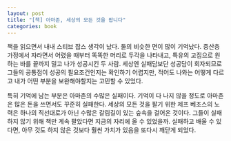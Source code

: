 ```yaml
---
layout: post
title: "[책] 아마존, 세상의 모든 것을 팝니다"
categories: book
---
```


책을 읽으면서 내내 스티브 잡스 생각이 났다. 둘의 비슷한 면이 많이 기억났다. 중산층 가정에서 자라면서 어렸을 때부터 똑똑한 머리로 두각을 나타내고, 특유의 고집으로 원하는 바를 끝까지 밀고 나가 성공시킨 두 사람. 세상엔 실패담보단 성공담이 회자되므로 그들의 공통점이 성공의 필요조건인지는 확인하기 어렵지만, 적어도 나와는 어떻게 다르고 내가 어떤 부분을 보완해야할지는 고민할 수 있었다.

특히 기억에 남는 부분은 아마존의 수많은 실패이다. 기억이 다 나지 않을 정도로 아마존은 많은 돈을 쓰면서도 꾸준히 실패한다. 세상의 모든 것을 팔기 위한 제프 베조스의 노력은 하나의 직선대로가 아닌 수많은 갈림길이 있는 숲속을 걸어온 것이다. 그들이 실패하지 않기 위해 책만 계속 팔았다면 지금의 자리에 올 수 있었을까. 실패하고 배울 수 있다면, 아무 것도 하지 않은 것보다 훨씬 가치가 있음을 또다시 깨닫게 되었다.